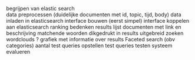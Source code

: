 begrijpen van elastic search <br>
data preprocessen (duidelijke documenten met id, topic, tijd, body)
data inladen in elasticsearch
interface bouwen (eerst simpel)
interface koppelen aan elasticsearch
ranking bedenken
results lijst documenten met link en beschrijving
matchende woorden dikgedrukt in results
uitgebreid zoeken
wordclouds ? 
grafiek met informatie over results
Faceted search (obv categories)
aantal test queries opstellen
test queries testen
systeem evalueren
